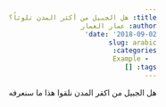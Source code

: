 ```yaml
---
title: هل الجبيل من أكثر المدن تلوثاً؟
author: عمار العمار
date: '2018-09-02'
slug: arabic
categories:
  - Example
tags: []
---
```


<html dir="rtl" lang="ar">


هل الجبيل من اكقر المدن نلقوا هذا ما سنعرفه